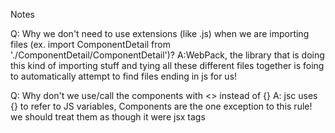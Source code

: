 Notes

Q: Why we don't need to use extensions (like .js) when we are importing files (ex. import ComponentDetail from './ComponentDetail/ComponentDetail')?
A:WebPack, the library that is doing this kind of importing stuff and tying all these different files together is foing to automatically attempt to find files ending in js for us!

Q: Why don't we use/call the components with <> instead of {}
A: jsc uses {} to refer to JS variables, Components are the one exception to this rule! we should treat them as though it were jsx tags